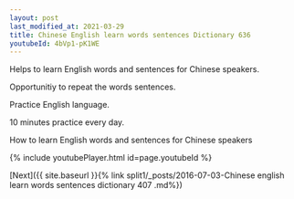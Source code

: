 ```yaml
---
layout: post
last_modified_at: 2021-03-29
title: Chinese English learn words sentences Dictionary 636 
youtubeId: 4bVp1-pK1WE
---
```

 
 
Helps to learn English words and sentences for Chinese speakers.

Opportunitiy to repeat the words sentences. 

Practice English language. 
 
10 minutes practice every day. 
 
How to learn English words and sentences for Chinese speakers 
 
{% include youtubePlayer.html id=page.youtubeId %}
 
 
[Next]({{ site.baseurl }}{% link  split1/_posts/2016-07-03-Chinese english learn words sentences dictionary 407 .md%})
 
